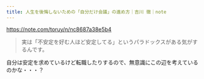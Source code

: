 ```yaml
---
title: 人生を後悔しないための「自分だけ会議」の進め方｜吉川 徹｜note
---
```


https://note.com/toruy/n/nc8687a38e5b4

> 実は「不安定を好む人ほど安定してる」というパラドックスがある気がするんです。

自分は安定を求めているけど転職したりするので、無意識にこの辺を考えているのかな・・・？

